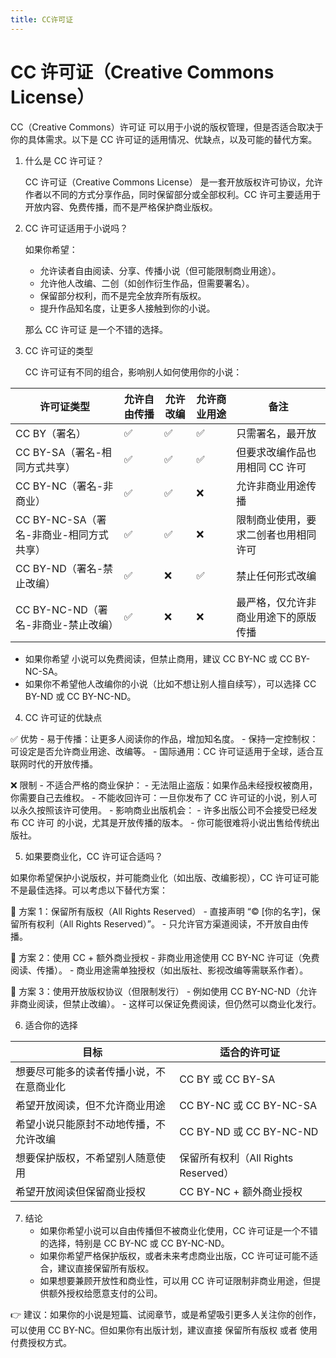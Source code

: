 ```yaml
---
title: CC许可证
---
```

# CC 许可证（Creative Commons License）

CC（Creative Commons）许可证 可以用于小说的版权管理，但是否适合取决于你的具体需求。以下是 CC 许可证的适用情况、优缺点，以及可能的替代方案。

1. 什么是 CC 许可证？

	CC 许可证（Creative Commons License） 是一套开放版权许可协议，允许作者以不同的方式分享作品，同时保留部分或全部权利。CC 许可主要适用于开放内容、免费传播，而不是严格保护商业版权。

2. CC 许可证适用于小说吗？

	如果你希望：
	-	允许读者自由阅读、分享、传播小说（但可能限制商业用途）。
	-	允许他人改编、二创（如创作衍生作品，但需要署名）。
	-	保留部分权利，而不是完全放弃所有版权。
	-	提升作品知名度，让更多人接触到你的小说。

	那么 CC 许可证 是一个不错的选择。

3. CC 许可证的类型

	CC 许可证有不同的组合，影响别人如何使用你的小说：

| 许可证类型                      | 允许自由传播 | 允许改编 | 允许商业用途 | 备注                 |
|----------------------------|--------|------|--------|--------------------|
| CC BY（署名）                  | ✅      | ✅    | ✅      | 只需署名，最开放           |
| CC BY-SA（署名-相同方式共享）        | ✅      | ✅    | ✅      | 但要求改编作品也用相同 CC 许可  |
| CC BY-NC（署名-非商业）           | ✅      | ✅    | ❌      | 允许非商业用途传播          |
| CC BY-NC-SA（署名-非商业-相同方式共享） | ✅      | ✅    | ❌      | 限制商业使用，要求二创者也用相同许可 |
| CC BY-ND（署名-禁止改编）          | ✅      | ❌    | ✅      | 禁止任何形式改编           |
| CC BY-NC-ND（署名-非商业-禁止改编）   | ✅      | ❌    | ❌      | 最严格，仅允许非商业用途下的原版传播 |



-	如果你希望 小说可以免费阅读，但禁止商用，建议 CC BY-NC 或 CC BY-NC-SA。
-	如果你不希望他人改编你的小说（比如不想让别人擅自续写），可以选择 CC BY-ND 或 CC BY-NC-ND。

4. CC 许可证的优缺点

✅ 优势
	-	易于传播：让更多人阅读你的作品，增加知名度。
	-	保持一定控制权：可设定是否允许商业用途、改编等。
	-	国际通用：CC 许可证适用于全球，适合互联网时代的开放传播。

❌ 限制
	-	不适合严格的商业保护：
	-	无法阻止盗版：如果作品未经授权被商用，你需要自己去维权。
	-	不能收回许可：一旦你发布了 CC 许可证的小说，别人可以永久按照该许可使用。
	-	影响商业出版机会：
	-	许多出版公司不会接受已经发布 CC 许可 的小说，尤其是开放传播的版本。
	-	你可能很难将小说出售给传统出版社。

5. 如果要商业化，CC 许可证合适吗？

如果你希望保护小说版权，并可能商业化（如出版、改编影视），CC 许可证可能不是最佳选择。可以考虑以下替代方案：

🔹 方案 1：保留所有版权（All Rights Reserved）
	-	直接声明 “© [你的名字]，保留所有权利（All Rights Reserved）”。
	-	只允许官方渠道阅读，不开放自由传播。

🔹 方案 2：使用 CC + 额外商业授权
	-	非商业用途使用 CC BY-NC 许可证（免费阅读、传播）。
	-	商业用途需单独授权（如出版社、影视改编等需联系作者）。

🔹 方案 3：使用开放版权协议（但限制发行）
	-	例如使用 CC BY-NC-ND（允许非商业阅读，但禁止改编）。
	-	这样可以保证免费阅读，但仍然可以商业化发行。

6. 适合你的选择

| 目标                   | 适合的许可证                      |
|----------------------|-----------------------------|
| 想要尽可能多的读者传播小说，不在意商业化 | CC BY 或 CC BY-SA            |
| 希望开放阅读，但不允许商业用途      | CC BY-NC 或 CC BY-NC-SA      |
| 希望小说只能原封不动地传播，不允许改编  | CC BY-ND 或 CC BY-NC-ND      |
| 想要保护版权，不希望别人随意使用     | 保留所有权利（All Rights Reserved） |
| 希望开放阅读但保留商业授权        | CC BY-NC + 额外商业授权           |

7. 结论
	-	如果你希望小说可以自由传播但不被商业化使用，CC 许可证是一个不错的选择，特别是 CC BY-NC 或 CC BY-NC-ND。
	-	如果你希望严格保护版权，或者未来考虑商业出版，CC 许可证可能不适合，建议直接保留所有版权。
	-	如果想要兼顾开放性和商业性，可以用 CC 许可证限制非商业用途，但提供额外授权给愿意支付的公司。

👉 建议：如果你的小说是短篇、试阅章节，或是希望吸引更多人关注你的创作，可以使用 CC BY-NC。但如果你有出版计划，建议直接 保留所有版权 或者 使用付费授权方式。
